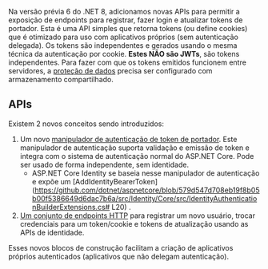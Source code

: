 
Na versão prévia 6 do .NET 8, adicionamos novas APIs para permitir a exposição de endpoints para registrar, fazer login e atualizar tokens de portador. Esta é uma API simples
que retorna tokens (ou define cookies) que é otimizado para uso com aplicativos próprios (sem autenticação delegada). Os tokens são independentes e gerados usando o 
mesma técnica da autenticação por cookie. **Estes NÃO são JWTs**, são tokens independentes. Para fazer com que os tokens emitidos funcionem entre servidores, a [proteção de dados](https://learn.microsoft.com/en-us/aspnet/core/security/data-protection/configuration/overview?view=aspnetcore-7.0) precisa ser configurado
com armazenamento compartilhado.

## APIs

Existem 2 novos conceitos sendo introduzidos:

1. Um novo [manipulador de autenticação de token de portador](https://github.com/dotnet/aspnetcore/blob/bad855959a99257bc6f194dd19ecd6c9aeb03acb/src/Security/Authentication/BearerToken/src/BearerTokenExtensions.cs#L24). Este manipulador de autenticação suporta validação e emissão de token e integra
com o sistema de autenticação normal do ASP.NET Core. Pode ser usado de forma independente, sem identidade.
    - ASP.NET Core Identity se baseia nesse manipulador de autenticação e expõe um [AddIdentityBearerToken](https://github.com/dotnet/aspnetcore/blob/579d547d708eb19f8b05b00f5386649d6dac7b6a/src/Identity/Core/src/IdentityAuthenticationBuilderExtensions.cs# L20) .
2. [Um conjunto de endpoints HTTP](https://github.com/dotnet/aspnetcore/blob/bad855959a99257bc6f194dd19ecd6c9aeb03acb/src/Identity/Core/src/IdentityApiEndpointRouteBuilderExtensions.cs#L32) para registrar um novo usuário, trocar credenciais para um token/cookie e tokens de atualização usando as APIs de identidade.

Esses novos blocos de construção facilitam a criação de aplicativos próprios autenticados (aplicativos que não delegam autenticação).

